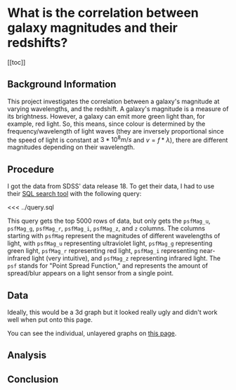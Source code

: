 <script setup>
import Graph from './Graph.vue';
</script>

# What is the correlation between galaxy magnitudes and their redshifts?

[[toc]]

## Background Information

This project investigates the correlation between a galaxy's magnitude at varying wavelengths, and the redshift. A galaxy's magnitude is a measure of its brightness. However, a galaxy can emit more green light than, for example, red light. So, this means, since colour is determined by the frequency/wavelength of light waves (they are inversely proportional since the speed of light is constant at $3*10^{8} m/s$ and $v=f*\lambda$), there are different magnitudes depending on their wavelength.

## Procedure

I got the data from SDSS' data release 18. To get their data, I had to use their [SQL search tool](https://skyserver.sdss.org/dr18/SearchTools/sql) with the following query:

<<< ../query.sql

This query gets the top 5000 rows of data, but only gets the `psfMag_u`, `psfMag_g`, `psfMag_r`, `psfMag_i`, `psfMag_z`, and `z` columns. The columns starting with `psfMag` represent the magnitudes of different wavelengths of light, with `psfMag_u` representing ultraviolet light, `psfMag_g` representing green light, `psfMag_r` representing red light, `psfMag_i` representing near-infrared light (very intuitive), and `psfMag_z` representing infrared light. The `psf` stands for "Point Spread Function," and represents the amount of spread/blur appears on a light sensor from a single point.

## Data

Ideally, this would be a 3d graph but it looked really ugly and didn't work well when put onto this page.

You can see the individual, unlayered graphs on [this page](./graphs.md).

<Graph />

## Analysis

## Conclusion
